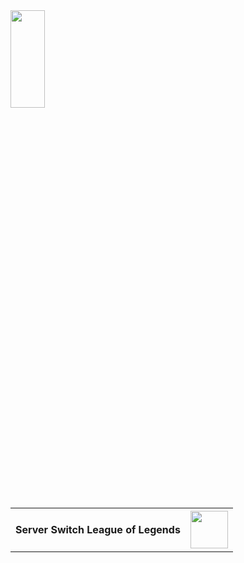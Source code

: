 <table>
  <tbody>
    <tr><td><h4>Server Switch League of Legends</h4></td>
      <td><img width=60 height=60 src="https://raw.githubusercontent.com/krot777/SS-LoL/master/images/Icon.ico"></td>
    <tr><img width=33% height=20% src="https://i4.imageban.ru/out/2019/04/02/442b0e067c75bf7fa31ab65f9ace8106.png"></tr>

  </tbody>

<table>
  <tbody>
    <tr>

  </tbody>
</table> 

